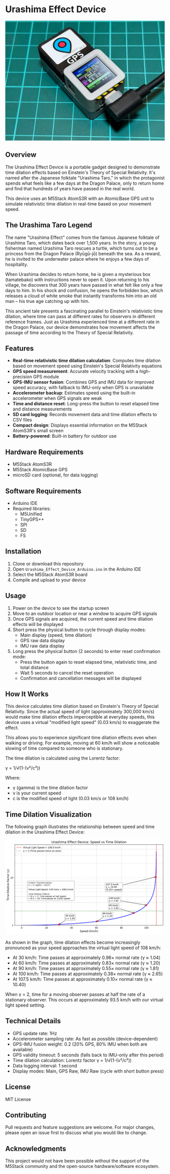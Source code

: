 # Urashima Effect Device

![Urashima Effect Device](https://github.com/kennel-org/urashima-effect-device/raw/master/images/device_photo.jpg)

## Overview

The Urashima Effect Device is a portable gadget designed to demonstrate time dilation effects based on Einstein's Theory of Special Relativity. It's named after the Japanese folktale "Urashima Taro," in which the protagonist spends what feels like a few days at the Dragon Palace, only to return home and find that hundreds of years have passed in the real world.

This device uses an M5Stack AtomS3R with an AtomicBase GPS unit to simulate relativistic time dilation in real-time based on your movement speed.

## The Urashima Taro Legend

The name "Urashima Effect" comes from the famous Japanese folktale of Urashima Taro, which dates back over 1,500 years. In the story, a young fisherman named Urashima Taro rescues a turtle, which turns out to be a princess from the Dragon Palace (Ryūgū-jō) beneath the sea. As a reward, he is invited to the underwater palace where he enjoys a few days of hospitality.

When Urashima decides to return home, he is given a mysterious box (tamatebako) with instructions never to open it. Upon returning to his village, he discovers that 300 years have passed in what felt like only a few days to him. In his shock and confusion, he opens the forbidden box, which releases a cloud of white smoke that instantly transforms him into an old man – his true age catching up with him.

This ancient tale presents a fascinating parallel to Einstein's relativistic time dilation, where time can pass at different rates for observers in different reference frames. Just as Urashima experienced time at a different rate in the Dragon Palace, our device demonstrates how movement affects the passage of time according to the Theory of Special Relativity.

## Features

- **Real-time relativistic time dilation calculation**: Computes time dilation based on movement speed using Einstein's Special Relativity equations
- **GPS speed measurement**: Accurate velocity tracking with a high-precision GPS module
- **GPS-IMU sensor fusion**: Combines GPS and IMU data for improved speed accuracy, with fallback to IMU-only when GPS is unavailable
- **Accelerometer backup**: Estimates speed using the built-in accelerometer when GPS signals are weak
- **Time and distance reset**: Long-press the button to reset elapsed time and distance measurements
- **SD card logging**: Records movement data and time dilation effects to CSV files
- **Compact design**: Displays essential information on the M5Stack AtomS3R's small screen
- **Battery-powered**: Built-in battery for outdoor use

## Hardware Requirements

- M5Stack AtomS3R
- M5Stack AtomicBase GPS
- microSD card (optional, for data logging)

## Software Requirements

- Arduino IDE
- Required libraries:
  - M5Unified
  - TinyGPS++
  - SPI
  - SD
  - FS

## Installation

1. Clone or download this repository
2. Open `Urashima_Effect_Device_Arduino.ino` in the Arduino IDE
3. Select the M5Stack AtomS3R board
4. Compile and upload to your device

## Usage

1. Power on the device to see the startup screen
2. Move to an outdoor location or near a window to acquire GPS signals
3. Once GPS signals are acquired, the current speed and time dilation effects will be displayed
4. Short press the physical button to cycle through display modes:
   - Main display (speed, time dilation)
   - GPS raw data display
   - IMU raw data display
5. Long press the physical button (2 seconds) to enter reset confirmation mode:
   - Press the button again to reset elapsed time, relativistic time, and total distance
   - Wait 5 seconds to cancel the reset operation
   - Confirmation and cancellation messages will be displayed

## How It Works

This device calculates time dilation based on Einstein's Theory of Special Relativity. Since the actual speed of light (approximately 300,000 km/s) would make time dilation effects imperceptible at everyday speeds, this device uses a virtual "modified light speed" (0.03 km/s) to exaggerate the effect.

This allows you to experience significant time dilation effects even when walking or driving. For example, moving at 60 km/h will show a noticeable slowing of time compared to someone who is stationary.

The time dilation is calculated using the Lorentz factor:

γ = 1/√(1-(v²/c²))

Where:
- γ (gamma) is the time dilation factor
- v is your current speed
- c is the modified speed of light (0.03 km/s or 108 km/h)

## Time Dilation Visualization

The following graph illustrates the relationship between speed and time dilation in the Urashima Effect Device:

![Time Dilation Graph](images/lorentz_effect_plot.png)

As shown in the graph, time dilation effects become increasingly pronounced as your speed approaches the virtual light speed of 108 km/h:

- At 30 km/h: Time passes at approximately 0.96× normal rate (γ ≈ 1.04)
- At 60 km/h: Time passes at approximately 0.83× normal rate (γ ≈ 1.20)
- At 90 km/h: Time passes at approximately 0.55× normal rate (γ ≈ 1.81)
- At 100 km/h: Time passes at approximately 0.38× normal rate (γ ≈ 2.65)
- At 107.5 km/h: Time passes at approximately 0.10× normal rate (γ ≈ 10.40)

When γ = 2, time for a moving observer passes at half the rate of a stationary observer. This occurs at approximately 93.5 km/h with our virtual light speed setting.

## Technical Details

- GPS update rate: 1Hz
- Accelerometer sampling rate: As fast as possible (device-dependent)
- GPS-IMU fusion weight: 0.2 (20% GPS, 80% IMU when both are available)
- GPS validity timeout: 5 seconds (falls back to IMU-only after this period)
- Time dilation calculation: Lorentz factor γ = 1/√(1-(v²/c²))
- Data logging interval: 1 second
- Display modes: Main, GPS Raw, IMU Raw (cycle with short button press)

## License

MIT License

## Contributing

Pull requests and feature suggestions are welcome. For major changes, please open an issue first to discuss what you would like to change.

## Acknowledgments

This project would not have been possible without the support of the M5Stack community and the open-source hardware/software ecosystem.
